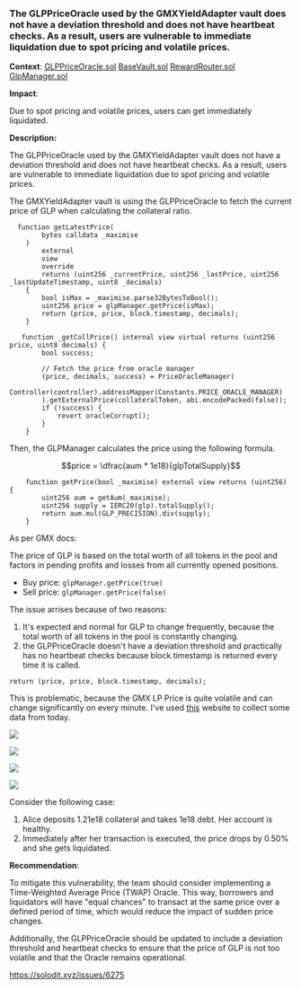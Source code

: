 ### The GLPPriceOracle used by the GMXYieldAdapter vault does not have a deviation threshold and does not have heartbeat checks. As a result, users are vulnerable to immediate liquidation due to spot pricing and volatile prices.

**Context**:
[GLPPriceOracle.sol](https://github.com/sherlock-audit/2023-03-taurus-bytes032/blob/24ad608d92f8293c7480339d703902a3f3a2ad26/taurus-contracts/contracts/Oracle/CustomPriceOracle/GLPPriceOracle.sol###L34-L45)
[BaseVault.sol](https://github.com/sherlock-audit/2023-03-taurus-bytes032/blob/24ad608d92f8293c7480339d703902a3f3a2ad26/taurus-contracts/contracts/Vault/BaseVault.sol###L207-L217)
[RewardRouter.sol](https://github.com/gmx-io/gmx-contracts/blob/69c810984b63b055f435e78e6e5a9654dd2b84cc/contracts/staking/RewardRouter.sol###LL117-L128C6)
[GlpManager.sol](https://github.com/gmx-io/gmx-contracts/blob/69c810984b63b055f435e78e6e5a9654dd2b84cc/contracts/core/GlpManager.sol###LL117-L122C6)


**Impact**:

Due to spot pricing and volatile prices, users can get immediately liquidated.


**Description:**

The GLPPriceOracle used by the GMXYieldAdapter vault does not have a deviation threshold and does not have heartbeat checks. As a result, users are vulnerable to immediate liquidation due to spot pricing and volatile prices.

The GMXYieldAdapter vault is using the GLPPriceOracle to fetch the current price of GLP when calculating the collateral ratio.

```solidity
  function getLatestPrice(
        bytes calldata _maximise
    )
        external
        view
        override
        returns (uint256 _currentPrice, uint256 _lastPrice, uint256 _lastUpdateTimestamp, uint8 _decimals)
    {
        bool isMax = _maximise.parse32BytesToBool();
        uint256 price = glpManager.getPrice(isMax);
        return (price, price, block.timestamp, decimals);
    }
```

```solidity
   function _getCollPrice() internal view virtual returns (uint256 price, uint8 decimals) {
        bool success;

        // Fetch the price from oracle manager
        (price, decimals, success) = PriceOracleManager(
            Controller(controller).addressMapper(Constants.PRICE_ORACLE_MANAGER)
        ).getExternalPrice(collateralToken, abi.encodePacked(false));
        if (!success) {
            revert oracleCorrupt();
        }
    }
```


Then, the GLPManager calculates the price using the following formula.

$$price = \dfrac{aum * 1e18}{glpTotalSupply}$$

```solidity
    function getPrice(bool _maximise) external view returns (uint256) {
        uint256 aum = getAum(_maximise);
        uint256 supply = IERC20(glp).totalSupply();
        return aum.mul(GLP_PRECISION).div(supply);
    }
```

As per GMX docs:

The price of GLP is based on the total worth of all tokens in the pool and factors in pending profits and losses from all currently opened positions.
-   Buy price: `glpManager.getPrice(true)`
-   Sell price: `glpManager.getPrice(false)`

The issue arrises because of two reasons:
1. It's expected and normal for GLP to change frequently, because the total worth of all tokens in the pool is constantly changing.
2. the GLPPriceOracle doesn't have a deviation threshold and practically has no heartbeat checks because block.timestamp is returned every time it is called.

```solidity
return (price, price, block.timestamp, decimals);
```

This is problematic, because the GMX LP Price is quite volatile and can change significantly on every minute. I've used [this](https://app.zerion.io/tokens/91fd93c4-8187-4afb-9e51-b6b1c781ac5a) website to collect some data from today.

![](https://i.imgur.com/ktUx6iA.png)

![](https://i.imgur.com/AB3aKVD.png)



![](https://i.imgur.com/aCK4qx3.png)

![](https://i.imgur.com/qSF2YPM.png)



Consider the following case:
1. Alice deposits 1.21e18 collateral and takes 1e18 debt. Her account is healthy.
2. Immediately after her transaction is executed, the price drops by 0.50% and she gets liquidated.


**Recommendation**:

To mitigate this vulnerability, the team should consider implementing a Time-Weighted Average Price (TWAP) Oracle. This way, borrowers and liquidators will have "equal chances" to transact at the same price over a defined period of time, which would reduce the impact of sudden price changes. 

Additionally, the GLPPriceOracle should be updated to include a deviation threshold and heartbeat checks to ensure that the price of GLP is not too volatile and that the Oracle remains operational.

https://solodit.xyz/issues/6275
